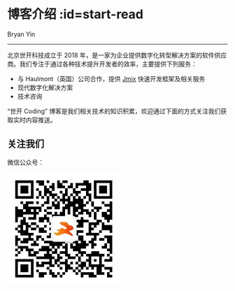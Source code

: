 # 博客介绍 :id=start-read

<p class="author">Bryan Yin</p>
<hr/>
北京世开科技成立于 2018 年，是一家为企业提供数字化转型解决方案的软件供应商。我们专注于通过各种技术提升开发者的效率，主要提供下列服务：

- 与 Haulmont（英国）公司合作，提供 [Jmix](https://jmix.cn) 快速开发框架及相关服务
- 现代数字化解决方案
- 技术咨询

<p class="sk-blue">“世开 Coding” 博客是我们相关技术的知识积累，欢迎通过下面的方式关注我们获取实时内容推送。</p>

## 关注我们

微信公众号：

![ABMcode QR code](_media/abmcode_qrcode.jpg ":class=qr-code")
